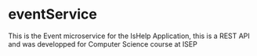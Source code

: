 ﻿# eventService
This is the Event microservice for the IsHelp Application, this is a REST API and was developped for Computer Science course at ISEP
